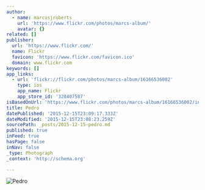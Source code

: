 ```yaml
---
author:
  - name: marcusjroberts
    url: 'https://www.flickr.com/photos/marcs-album/'
    avatar: {}
related: []
publisher:
  url: 'https://www.flickr.com/'
  name: Flickr
  favicon: 'https://www.flickr.com/favicon.ico'
  domain: www.flickr.com
keywords: []
app_links:
  - url: 'flickr://flickr.com/photos/marcs-album/16166536002'
    type: ios
    app_name: Flickr
    app_store_id: '328407587'
isBasedOnUrl: 'https://www.flickr.com/photos/marcs-album/16166536002/in/datetaken-public/'
title: Pedro
datePublished: '2015-12-15T23:09:17.333Z'
dateModified: '2015-12-15T23:08:23.259Z'
sourcePath: _posts/2015-12-15-pedro.md
published: true
inFeed: true
hasPage: false
inNav: false
_type: Photograph
_context: 'http://schema.org'

---
```

![Pedro](https://farm8.staticflickr.com/7580/16166536002_c43893aa0f_b.jpg)